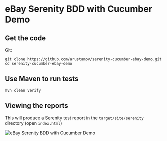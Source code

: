 # eBay Serenity BDD with Cucumber Demo

## Get the code

Git:

    git clone https://github.com/arustamov/serenity-cucumber-ebay-demo.git
    cd serenity-cucumber-ebay-demo

## Use Maven to run tests

    mvn clean verify

## Viewing the reports

This will produce a Serenity test report in the `target/site/serenity` directory (open `index.html`)

![eBay Serenity BDD with Cucumber Demo](demo/serenity-cucumber-ebay-demo.gif)
